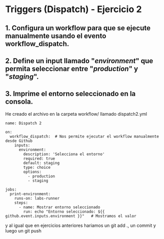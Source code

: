# Triggers (Dispatch) - Ejercicio 2

## 1. Configura un workflow para que se ejecute manualmente usando el evento workflow_dispatch.

## 2. Define un input llamado "_environment_" que permita seleccionar entre "_production_" y "_staging_".

## 3. Imprime el entorno seleccionado en la consola.

He creado el archivo en la carpeta workflow/ llamado dispatch2.yml

```
name: Dispatch 2

on:
  workflow_dispatch:  # Nos permite ejecutar el workflow manualmente desde Github
    inputs:
      environment:
        description: 'Selecciona el entorno'
        required: true
        default: staging   
        type: choice
        options:
          - production
          - staging

jobs:
  print-environment:
    runs-on: labs-runner
    steps:
      - name: Mostrar entorno seleccionado
        run: echo "Entorno seleccionado: ${{ github.event.inputs.environment }}"   # Mostramos el valor 
```

y al igual que en ejercicios anteriores hariamos un git add ., un commit y luego un git push

